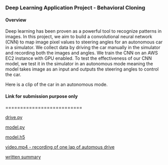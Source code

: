 ### Deep Learning Application Project - Behavioral Cloning

#### Overview

Deep learning has been proven as a powerful tool to recognize patterns in images. In this project, we aim to build a convolutional neural network (CNN) to map image pixel values to steering angles for an autonomous car in a simulator. We collect data by driving the car manually in the simulator and recording both the images and angles. We train the CNN on an AWS EC2 instance with GPU enabled. To test the effectiveness of our CNN model, we test it in the simulator in an autonomous mode meaning the model takes image as an input and outputs the steering angles to control the car.

Here is a clip of the car in an autonomous mode.

#### Link for submission purpose only
==========================

[drive.py](https://github.com/wenbo5565/appliedproject_behavioralcloning/blob/master/drive.py)

[model.py](https://github.com/wenbo5565/appliedproject_behavioralcloning/blob/master/model.py)

[model.h5](https://github.com/wenbo5565/appliedproject_behavioralcloning/blob/master/model.h5)

[video.mp4 - recording of one lap of automous drive](https://github.com/wenbo5565/appliedproject_behavioralcloning/blob/master/autonomous%20mode%20recording.mp4)

[written summary](https://github.com/wenbo5565/appliedproject_behavioralcloning/blob/master/project_submission_writeup.md)
